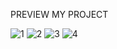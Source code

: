 PREVIEW MY PROJECT 


![1](https://github.com/user-attachments/assets/7fb280b7-0267-4923-9215-45d15eaa865b)
![2](https://github.com/user-attachments/assets/2c3cb056-8c36-464d-b6a3-20fd654228aa)
![3](https://github.com/user-attachments/assets/98802281-0b29-411a-855a-2ccfc3554da3)
![4](https://github.com/user-attachments/assets/c571fc23-f8fb-4bd9-8e90-a24a1c309b9e)
